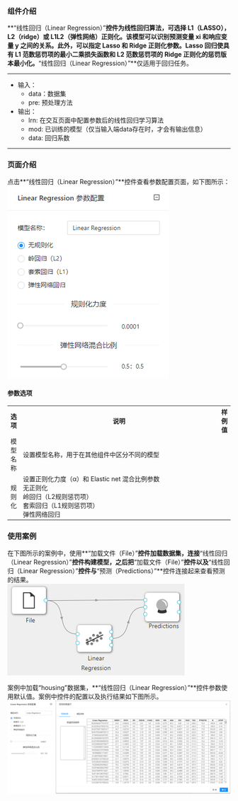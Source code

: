 ### 组件介绍
**“线性回归（Linear Regression）”**控件为线性回归算法，可选择 L1（LASSO），L2（ridge）或 L1L2（弹性网络）正则化。该模型可以识别预测变量 xi 和响应变量 y 之间的关系。此外，可以指定 Lasso 和 Ridge 正则化参数。Lasso 回归使具有 L1 范数惩罚项的最小二乘损失函数和 L2 范数惩罚项的 Ridge 正则化的惩罚版本最小化。**“线性回归（Linear Regression）”**仅适用于回归任务。
<hr/>

- 输入：
  - data：数据集
  - pre: 预处理方法
- 输出：
  - lrn: 在交互页面中配置参数后的线性回归学习算法
  - mod: 已训练的模型（仅当输入端data存在时，才会有输出信息）
  - data: 回归系数
<hr/>


### 页面介绍
点击**“线性回归（Linear Regression）”**控件查看参数配置页面，如下图所示：  
[ ![](/img/aistudio/model/linear-regression/param.png) ](/img/aistudio/model/linear-regression/param.png)

#### 参数选项
<table>
  <tr>
    <th>选项</th>
    <th width="650">说明</th>
    <th>样例值</th>
  </tr>
  <tr>
      <td>模型名称</td> 
      <td>
      设置模型名称，用于在其他组件中区分不同的模型
      </td> 
      <td></td>
  </tr>
  <tr>
      <td>规则化</td> 
      <td>
      设置正则化力度（α）和 Elastic net 混合比例参数 <br/>
      无正则化<br/>
      岭回归（L2规则惩罚项）<br/>
      套索回归（L1规则惩罚项）<br/>
      弹性网络回归
      </td> 
      <td></td>
  </tr>
</table>

### 使用案例
在下图所示的案例中，使用**“加载文件（File）”**控件加载数据集，连接**“线性回归（Linear Regression）”**控件构建模型，之后把**“加载文件（File）”**控件以及**“线性回归（Linear Regression）”**控件与**“预测（Predictions）”**控件连接起来查看预测的结果。  
[ ![](/img/aistudio/model/linear-regression/workflow.png) ](/img/aistudio/model/linear-regression/workflow.png)

案例中加载“housing”数据集，**“线性回归（Linear Regression）”**控件参数使用默认值。案例中控件的配置以及执行结果如下图所示。  
[ ![](/img/aistudio/model/linear-regression/workflow-result.png) ](/img/aistudio/model/linear-regression/workflow-result.png)